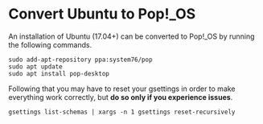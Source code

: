 # Convert Ubuntu to Pop\!\_OS

An installation of Ubuntu (17.04+) can be converted to Pop\!\_OS by running the following commands.

```
sudo add-apt-repository ppa:system76/pop
sudo apt update
sudo apt install pop-desktop
```

Following that you may have to reset your gsettings in order to make everything work correctly, but **do so only if you experience issues**.

```
gsettings list-schemas | xargs -n 1 gsettings reset-recursively
```
